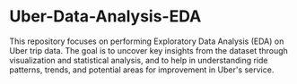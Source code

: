 # Uber-Data-Analysis-EDA
This repository focuses on performing Exploratory Data Analysis (EDA) on Uber trip data. The goal is to uncover key insights from the dataset through visualization and statistical analysis, and to help in understanding ride patterns, trends, and potential areas for improvement in Uber's service.
